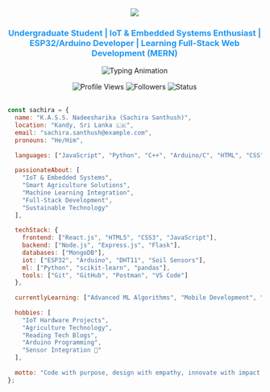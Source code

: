 <div align="center">
  <img src="https://capsule-render.vercel.app/api?type=waving&height=250&section=header&color=0:FFFFFF,100:2196F3&text=Hello,%20I'm%20SACHIRA&fontColor=2196F3&fontSize=50&fontAlign=50&animation=twinkling&stroke=2196F3&strokeWidth=1" />
</div>

<h3 align="center" style="color:#2196F3;">Undergraduate Student | IoT & Embedded Systems Enthusiast | ESP32/Arduino Developer | Learning Full-Stack Web Development (MERN)</h3>

<div align="center">
  <img src="https://readme-typing-svg.herokuapp.com?font=Poppins&size=22&duration=3000&pause=1000&color=2196F3&background=00000000&center=true&vCenter=true&width=800&height=50&lines=Software+Engineer+%7C+Tech+Enthusiast;Building+Beautiful+%26+Functional+Solutions;Passionate+About+Clean+Code+%26+Innovation;Always+Learning+%26+Growing+🌸" alt="Typing Animation" />
</div>

<div align="center" style="margin-top:15px;">
  <img src="https://komarev.com/ghpvc/?username=SACHIRAPro&label=Profile%20Views&style=for-the-badge&color=2196F3&labelColor=FFFFFF" alt="Profile Views" />
  <img src="https://img.shields.io/github/followers/SACHIRAPro?label=Followers&style=for-the-badge&color=1565C0&labelColor=FFFFFF" alt="Followers" />
  <img src="https://img.shields.io/badge/Status-Open%20to%20Opportunities-2196F3?style=for-the-badge&labelColor=FFFFFF" alt="Status" />
</div>
<br/>

```javascript
const sachira = {
  name: "K.A.S.S. Nadeesharika (Sachira Santhush)",
  location: "Kandy, Sri Lanka 🇱🇰",
  email: "sachira.santhush@example.com",
  pronouns: "He/Him",
  
  languages: ["JavaScript", "Python", "C++", "Arduino/C", "HTML", "CSS"],
  
  passionateAbout: [
    "IoT & Embedded Systems", 
    "Smart Agriculture Solutions", 
    "Machine Learning Integration", 
    "Full-Stack Development",
    "Sustainable Technology"
  ],
  
  techStack: {
    frontend: ["React.js", "HTML5", "CSS3", "JavaScript"],
    backend: ["Node.js", "Express.js", "Flask"],
    databases: ["MongoDB"],
    iot: ["ESP32", "Arduino", "DHT11", "Soil Sensors"],
    ml: ["Python", "scikit-learn", "pandas"],
    tools: ["Git", "GitHub", "Postman", "VS Code"]
  },
  
  currentlyLearning: ["Advanced ML Algorithms", "Mobile Development", "Cloud Deployment"],
  
  hobbies: [
    "IoT Hardware Projects",
    "Agriculture Technology",
    "Reading Tech Blogs",
    "Arduino Programming",
    "Sensor Integration 🌱"
  ],
  
  motto: "Code with purpose, design with empathy, innovate with impact ✨"
};
